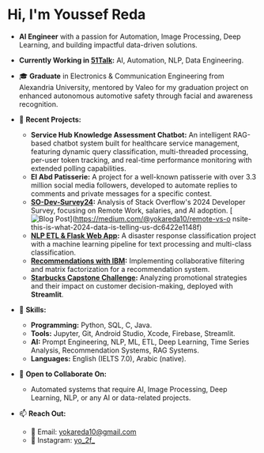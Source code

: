  # Hi, I'm Youssef Reda
  - **AI Engineer** with a passion for Automation, Image Processing, Deep Learning, and building impactful
  data-driven solutions.
  - **Currently Working in [51Talk](https://en.51talk.com/):** AI, Automation, NLP, Data Engineering.
  - 🎓 **Graduate** in Electronics & Communication Engineering from Alexandria University, mentored by Valeo for my
  graduation project on enhanced autonomous automotive safety through facial and awareness recognition.

  - 💼 **Recent Projects:**
    - **Service Hub Knowledge Assessment Chatbot:** An intelligent RAG-based chatbot system built for healthcare
  service management, featuring dynamic query classification, multi-threaded processing, per-user token tracking,
  and real-time performance monitoring with extended polling capabilities.
    - **El Abd Patisserie:** A project for a well-known patisserie with over 3.3 million social media followers,
  developed to automate replies to comments and private messages for a specific contest.
    - **[SO-Dev-Survey24](https://github.com/youssefreda02/SO-Dev-Survey24):** Analysis of Stack Overflow's 2024
  Developer Survey, focusing on Remote Work, salaries, and AI adoption.
        [![Blog Post](https://img.shields.io/badge/Blog-Read%20Now-blue)](https://medium.com/@yokareda10/remote-vs-o
  nsite-this-is-what-2024-data-is-telling-us-dc6422e1148f)
    - **[NLP ETL & Flask Web App](https://github.com/youssefreda02/Disaster-Response-Pipeline):** A disaster
  response classification project with a machine learning pipeline for text processing and multi-class
  classification.
    - **[Recommendations with IBM](https://github.com/youssefreda02/Recommendations-with-IBM):** Implementing
  collaborative filtering and matrix factorization for a recommendation system.
    - **[Starbucks Capstone Challenge](https://github.com/youssefreda02/Starbucks-Capstone-Challenge):** Analyzing
  promotional strategies and their impact on customer decision-making, deployed with **Streamlit**.
  - 🧩 **Skills:**
    - **Programming:** Python, SQL, C, Java.
    - **Tools:** Jupyter, Git, Android Studio, Xcode, Firebase, Streamlit.
    - **AI:** Prompt Engineering, NLP, ML, ETL, Deep Learning, Time Series Analysis, Recommendation Systems, RAG
  Systems.
    - **Languages:** English (IELTS 7.0), Arabic (native).

- 💬 **Open to Collaborate On:**  
  - Automated systems that require AI, Image Processing, Deep Learning, NLP, or any AI or data-related projects.

- 📫 **Reach Out:**  
  - 📧 Email: yokareda10@gmail.com  
  - 📸 Instagram: [yo_2f_](https://www.instagram.com/yo_2f_)
<!---
youssefreda02/youssefreda02 is a ✨ special ✨ repository because its `README.md` (this file) appears on your GitHub profile.
You can click the Preview link to take a look at your changes.
--->
